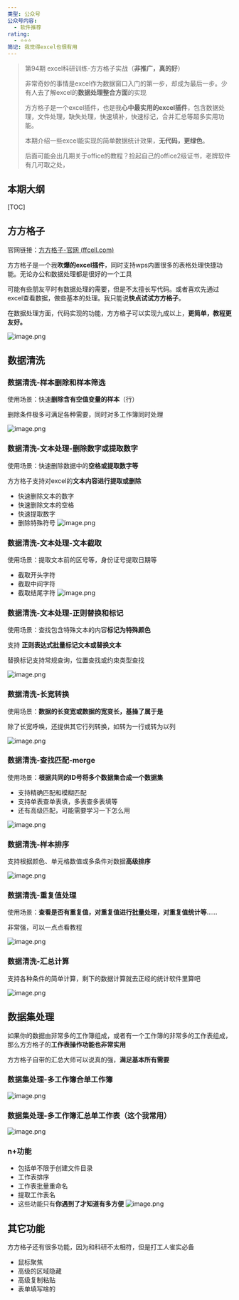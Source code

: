 ```yaml
---
类型: 公众号
公众号内容:
  - 软件推荐
rating:
  - ⭐⭐⭐
简记: 我觉得excel也很有用
---
```


> 第94期 excel科研训练-方方格子实战（**非推广，真的好**）
> 
> 非常奇妙的事情是excel作为数据窗口入门的第一步，却成为最后一步。少有人去了解excel的**数据处理整合方面**的实现
> 
> 方方格子是一个excel插件，也是我**心中最实用的excel插件**，包含数据处理，文件处理，缺失处理，快速填补，快速标记，合并汇总等超多实用功能。
> 
> 本期介绍一些excel能实现的简单数据统计效果，**无代码，更绿色**。
> 
> 后面可能会出几期关于office的教程？捡起自己的office2级证书，老牌软件有几可取之处，

## 本期大纲

[TOC]

## 方方格子

官网链接：[方方格子-官网 (ffcell.com)](http://www.ffcell.com/)

方方格子是一个我**吹爆的excel插件**，同时支持wps内置很多的表格处理快捷功能。无论办公和数据处理都是很好的一个工具

可能有些朋友平时有数据处理的需要，但是不太擅长写代码。或者喜欢先通过excel查看数据，做些基本的处理。我只能说**快点试试方方格子**。

在数据处理方面，代码实现的功能，方方格子可以实现九成以上，**更简单，教程更友好。**

![image.png](https://pic-go-42.oss-cn-guangzhou.aliyuncs.com/img/202406262021841.png)

## 数据清洗

### 数据清洗-样本删除和样本筛选

使用场景：快速**删除含有空值变量的样本**（行）

删除条件极多可满足各种需要，同时对多工作簿同时处理

![image.png](https://pic-go-42.oss-cn-guangzhou.aliyuncs.com/img/202406262030662.png)

### 数据清洗-文本处理-删除数字或提取数字

使用场景：快速删除数据中的**空格或提取数字等**

方方格子支持对excel的**文本内容进行提取或删除**

- 快速删除文本的数字
- 快速删除文本的空格
- 快速提取数字
- 删除特殊符号
![image.png](https://pic-go-42.oss-cn-guangzhou.aliyuncs.com/img/202406262023622.png)

### 数据清洗-文本处理-文本截取

使用场景：提取文本前的区号等，身份证号提取日期等

- 截取开头字符
- 截取中间字符
- 截取结尾字符
![image.png](https://pic-go-42.oss-cn-guangzhou.aliyuncs.com/img/202406262025393.png)

### 数据清洗-文本处理-正则替换和标记

使用场景：查找包含特殊文本的内容**标记为特殊颜色**

支持 **正则表达式批量标记文本或替换文本**

替换标记支持常规查询，位置查找或约束类型查找

![image.png](https://pic-go-42.oss-cn-guangzhou.aliyuncs.com/img/202406262027119.png)

### 数据清洗-长宽转换

使用场景：**数据的长变宽或数据的宽变长，基操了属于是**

除了长宽呼唤，还提供其它行列转换，如转为一行或转为以列

![image.png](https://pic-go-42.oss-cn-guangzhou.aliyuncs.com/img/202406262032337.png)

### 数据清洗-查找匹配-merge

使用场景：**根据共同的ID号将多个数据集合成一个数据集**

- 支持精确匹配和模糊匹配
- 支持单表查单表填，多表查多表填等
- 还有高级匹配，可能需要学习一下怎么用

![image.png](https://pic-go-42.oss-cn-guangzhou.aliyuncs.com/img/202406262036461.png)

### 数据清洗-样本排序

支持根据颜色、单元格数值或多条件对数据**高级排序**

![image.png](https://pic-go-42.oss-cn-guangzhou.aliyuncs.com/img/202406262038053.png)

### 数据清洗-重复值处理

使用场景：**查看是否有重复值，对重复值进行批量处理，对重复值统计等**……

非常强，可以一点点看教程

![image.png](https://pic-go-42.oss-cn-guangzhou.aliyuncs.com/img/202406262047335.png)

### 数据清洗-汇总计算

支持各种条件的简单计算，剩下的数据计算就去正经的统计软件里算吧

![image.png](https://pic-go-42.oss-cn-guangzhou.aliyuncs.com/img/202406262039412.png)

## 数据集处理

如果你的数据由非常多的工作簿组成，或者有一个工作簿的非常多的工作表组成，那么方方格子的**工作表操作功能也非常实用**

方方格子自带的汇总大师可以说真的强，**满足基本所有需要**

### 数据集处理-多工作簿合单工作簿

![image.png](https://pic-go-42.oss-cn-guangzhou.aliyuncs.com/img/202406262042939.png)

### 数据集处理-多工作簿汇总单工作表（这个我常用）

![image.png](https://pic-go-42.oss-cn-guangzhou.aliyuncs.com/img/202406262043314.png)

### n+功能

- 包括单不限于创建文件目录
- 工作表排序
- 工作表批量重命名
- 提取工作表名
- 这些功能只有**你遇到了才知道有多方便**
![image.png](https://pic-go-42.oss-cn-guangzhou.aliyuncs.com/img/202406262043753.png)

## 其它功能

方方格子还有很多功能，因为和科研不太相符，但是打工人雀实必备

- 鼠标聚焦
- 高级的区域隐藏
- 高级复制粘贴
- 表单填写啥的

